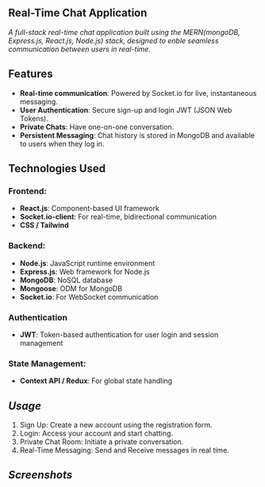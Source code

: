 ## Real-Time Chat Application

*A full-stack real-time chat application built using the MERN(mongoDB, Express.js, React.js, Node.js) stack, designed to enble seamless communication between users in real-time.*

## Features

- **Real-time communication**: Powered by Socket.io for live, instantaneous messaging.
- **User Authentication**: Secure sign-up and login JWT (JSON Web Tokens).
- **Private Chats**: Have one-on-one conversation.
- **Persistent Messaging**: Chat history is stored in MongoDB and available to users when they log in.

## Technologies Used

### Frontend:
- **React.js**: Component-based UI framework
- **Socket.io-client**: For real-time, bidirectional communication
- **CSS / Tailwind**

### Backend:

- **Node.js**: JavaScript runtime environment
- **Express.js**: Web framework for Node.js
- **MongoDB**: NoSQL database
- **Mongoose**: ODM for MongoDB
- **Socket.io**: For WebSocket communication

### Authentication
- **JWT**: Token-based authentication for user login and session management

### State Management:
- **Context API / Redux**: For global state handling

## *Usage*
 1. Sign Up: Create a new account using the registration form.
 2. Login: Access your account and start chatting.
 3. Private Chat Room: Initiate a private conversation.
 4. Real-Time Messaging: Send and Receive messages in real time.

 ## *Screenshots*
